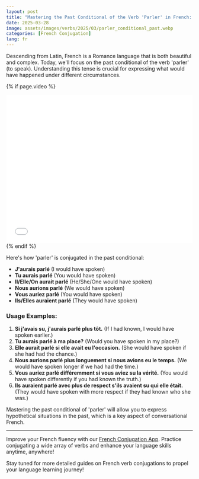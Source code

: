 ```yaml
---
layout: post
title: "Mastering the Past Conditional of the Verb 'Parler' in French: A Beginner's Guide"
date: 2025-03-28
image: assets/images/verbs/2025/03/parler_conditional_past.webp
categories: [French Conjugation]
lang: fr
---
```


Descending from Latin, French is a Romance language that is both beautiful and complex. Today, we'll focus on the past conditional of the verb 'parler' (to speak). Understanding this tense is crucial for expressing what would have happened under different circumstances.

<!-- Video Embed Section -->
{% if page.video %}
<div class="video-embed">
  <iframe width="100%" height="400" src="{{ page.video | escape }}" frameborder="0" allowfullscreen></iframe>
</div>
{% endif %}

Here's how 'parler' is conjugated in the past conditional:

- **J'aurais parlé** (I would have spoken)
- **Tu aurais parlé** (You would have spoken)
- **Il/Elle/On aurait parlé** (He/She/One would have spoken)
- **Nous aurions parlé** (We would have spoken)
- **Vous auriez parlé** (You would have spoken)
- **Ils/Elles auraient parlé** (They would have spoken)

### Usage Examples:

1. **Si j'avais su, j'aurais parlé plus tôt.** (If I had known, I would have spoken earlier.)
2. **Tu aurais parlé à ma place?** (Would you have spoken in my place?)
3. **Elle aurait parlé si elle avait eu l'occasion.** (She would have spoken if she had had the chance.)
4. **Nous aurions parlé plus longuement si nous avions eu le temps.** (We would have spoken longer if we had had the time.)
5. **Vous auriez parlé différemment si vous aviez su la vérité.** (You would have spoken differently if you had known the truth.)
6. **Ils auraient parlé avec plus de respect s'ils avaient su qui elle était.** (They would have spoken with more respect if they had known who she was.)

Mastering the past conditional of 'parler' will allow you to express hypothetical situations in the past, which is a key aspect of conversational French.

---

Improve your French fluency with our [French Conjugation App]({{site.appStore.url}}). Practice conjugating a wide array of verbs and enhance your language skills anytime, anywhere!

Stay tuned for more detailed guides on French verb conjugations to propel your language learning journey!
